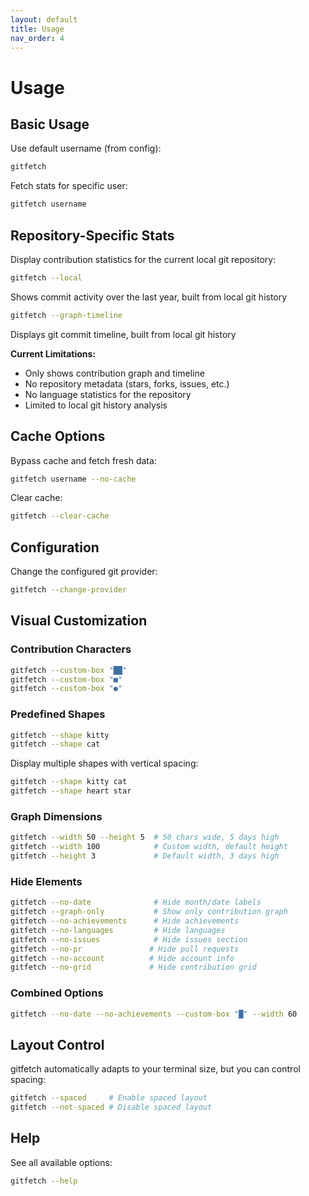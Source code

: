 ```yaml
---
layout: default
title: Usage
nav_order: 4
---
```


# Usage

## Basic Usage

Use default username (from config):

```bash
gitfetch
```

Fetch stats for specific user:

```bash
gitfetch username
```

## Repository-Specific Stats

Display contribution statistics for the current local git repository:

```bash
gitfetch --local
```

Shows commit activity over the last year, built from local git history

```bash
gitfetch --graph-timeline
```

Displays git commit timeline, built from local git history

**Current Limitations:**

- Only shows contribution graph and timeline
- No repository metadata (stars, forks, issues, etc.)
- No language statistics for the repository
- Limited to local git history analysis

## Cache Options

Bypass cache and fetch fresh data:

```bash
gitfetch username --no-cache
```

Clear cache:

```bash
gitfetch --clear-cache
```

## Configuration

Change the configured git provider:

```bash
gitfetch --change-provider
```

## Visual Customization

### Contribution Characters

```bash
gitfetch --custom-box "██"
gitfetch --custom-box "■"
gitfetch --custom-box "●"
```

### Predefined Shapes

```bash
gitfetch --shape kitty
gitfetch --shape cat
```

Display multiple shapes with vertical spacing:

```bash
gitfetch --shape kitty cat
gitfetch --shape heart star
```

### Graph Dimensions

```bash
gitfetch --width 50 --height 5  # 50 chars wide, 5 days high
gitfetch --width 100            # Custom width, default height
gitfetch --height 3             # Default width, 3 days high
```

### Hide Elements

```bash
gitfetch --no-date              # Hide month/date labels
gitfetch --graph-only           # Show only contribution graph
gitfetch --no-achievements      # Hide achievements
gitfetch --no-languages         # Hide languages
gitfetch --no-issues            # Hide issues section
gitfetch --no-pr               # Hide pull requests
gitfetch --no-account          # Hide account info
gitfetch --no-grid             # Hide contribution grid
```

### Combined Options

```bash
gitfetch --no-date --no-achievements --custom-box "█" --width 60
```

## Layout Control

gitfetch automatically adapts to your terminal size, but you can control spacing:

```bash
gitfetch --spaced     # Enable spaced layout
gitfetch --not-spaced # Disable spaced layout
```

## Help

See all available options:

```bash
gitfetch --help
```
